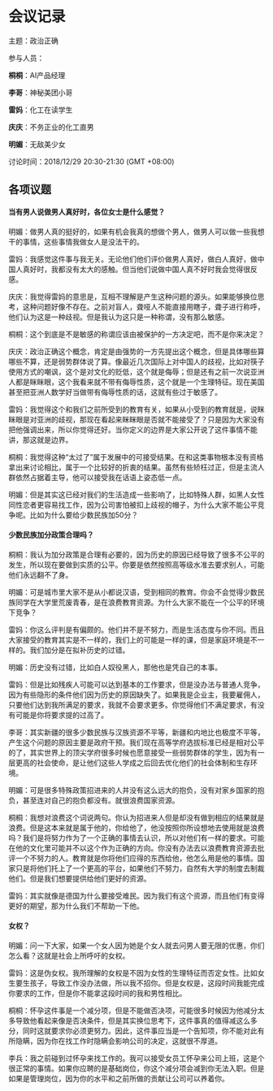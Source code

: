# 会议记录

主题：政治正确

参与人员：

**桐桐**：AI产品经理

**李哥**：神秘美团小哥

**雷妈**：化工在读学生

**庆庆**：不务正业的化工直男

**明媚**：无敌美少女

讨论时间：2018/12/29 20:30-21:30 (GMT +08:00)

## 各项议题 

#### 当有男人说做男人真好时，各位女士是什么感觉？

明媚：做男人真的挺好的，如果有机会我真的想做个男人，做男人可以做一些我想干的事情，这些事情我做女人是没法干的。

雷妈：我感觉这件事与我无关。无论他们他们评价做男人真好，做白人真好，做中国人真好时，我都没有太大的感触。但当他们说做中国人真不好时我会觉得很反感。

庆庆：我觉得雷妈的意思是，互相不理解是产生这种问题的源头。如果能够换位思考，这种问题好像不存在。之前对盲人，聋哑人不能直接用瞎子，聋子进行称呼，他们认为这是一种歧视。但是我认为这只是一种称谓，没有那么敏感。

桐桐：这个到底是不是敏感的称谓应该由被保护的一方决定吧，而不是你来决定？

庆庆：政治正确这个概念，肯定是由强势的一方先提出这个概念，但是具体哪些算哪些不算，还是弱势群体说了算。像最近几次国际上对中国人的歧视，比如对筷子使用方式的嘲讽，这个是对文化的贬低，这个就是侮辱；但是还有之前一次说亚洲人都是眯眯眼，这个我看来就不带有侮辱性质，这个就是一个生理特征。现在美国甚至把亚洲人数学好当做带有侮辱性质的话，这就有些过于敏感了。

雷妈：我觉得这个和我们之前所受到的教育有关，如果从小受到的教育就是，说眯眯眼是对亚洲的歧视，那现在看起来眯眯眼是否就不能接受了？只是因为大家没有把他强调出来，所以你觉得还好。当你定义的边界是大家公开说了这件事情不能讲，那这就是边界。

桐桐：我觉得这种“太过了”属于发展中的可接受结果。在和这类事物根本没有资格拿出来讨论相比，属于一个比较好的折衷的结果。虽然有些矫枉过正，但是主流人群依然占据着主导，他可以接受我在话语上姿态低一点。

明媚：但是其实这已经对我们的生活造成一些影响了，比如特殊人群，如黑人女性同性恋者更容易找工作，因为公司害怕被扣上歧视的帽子，为什么大家不能公平竞争呢。比如为什么要给少数民族加50分？

#### 少数民族加分政策合理吗？

桐桐：我认为加分政策是合理有必要的，因为历史的原因已经导致了很多不公平的发生，所以现在要做到实质的公平。你要是依然按照高等级水准去要求别人，可能他们永远翻不了身。

明媚：可是城市里大家不是从小都说汉语，受到相同的教育。你会不会觉得少数民族同学在大学里荒废青春，是在浪费教育资源。为什么大家不能在一个公平的环境下竞争？

雷妈：你这么评判是有偏颇的。他们并不是不努力，而是生活态度与你不同。而且大家接受的教育其实是不一样的，我们上的可能是一样的课，但是家庭环境是不一样的。我们加分是在拟补历史的过错。

明媚：历史没有过错，比如白人奴役黑人，那他也是凭自己的本事。

雷妈：但是比如残疾人可能可以达到基本的工作要求，但是没办法与普通人竞争，因为有些隐形的条件他们因为历史的原因缺失了。如果我是企业主，我要雇佣人，只要他们达到我所满足的要求，我就不会要求更多。你觉得他们不满足要求，有没有可能是你将要求提的过高了。

李哥：其实新疆的很多少数民族与汉族资源不平等，新疆和内地比也极度不平等，产生这个问题的原因主要是政府干预。我们现在高等学府选拔标准已经是相对公平的了，其实世界上的顶尖学府很多时候也愿意接受一些弱势群体的学生，因为有一层更高的社会使命，是让他们这些人学成之后回去优化他们的社会体制和生存环境。

明媚：可是很多特殊政策招进来的人并没有这么远大的抱负，没有对家乡国家的抱负，甚至连对自己的抱负都没有。就很浪费国家资源。

桐桐：我想对浪费这个词说两句。你认为招进来人但是却没有做到相应的结果就是浪费。但是这本来就是属于他的，你给他了，他没按照你所设想地去使用就是浪费吗？我们是将努力作为了一个正确的事情去认识，所以对他们有一样的要求。可能在他的文化里可能并不以这个作为正确的方向。你没有办法去以浪费教育资源去批评一个不努力的人。教育就是你将他们应得的东西给他，他怎么用是他的事情。国家只是将他们托上了一个更高的平台，如果他们不努力，自然有大学的制度去制裁他们。但是我们想要提供给他们更好的资源。

雷妈：其实就像是德国为什么要接受难民。因为我们有这个资源，而且他们有变得更好的期望，那为什么我们不帮助一下他。

#### 女权？

明媚：问一下大家，如果一个女人因为她是个女人就去问男人要无限的优惠，你们怎么看？这就是社会上所呼吁的女权。

雷妈：这是伪女权。我所理解的女权是不因为女性的生理特征而否定女性。比如女生要生孩子，导致工作没办法做，所以我不招你。但是女权是，这段时间我能完成你要求的工作，但是你不能拿这段时间的我和男性相比。

桐桐：怀孕这件事是一个减分项，但是不能做否决项，可能很多时候因为他减分太多导致他看起来像是否决条件，但是其实换位思考下，这件事真的值得减这么多分，同时这就要求你必须更努力。因此，这件事应当是一个告知项，你不能对此有所隐瞒，因为你在找工作时隐瞒会影响公司的决定，这就很不厚道。

李兵：我之前碰到过怀孕来找工作的。我可以接受女员工怀孕来公司上班，这是个很正常的事情。如果你应聘的是基础岗位，你这个减分项会减到你无法入职。但是如果是管理岗位，因为你的水平和之前所做的贡献让公司可以养着你。 




